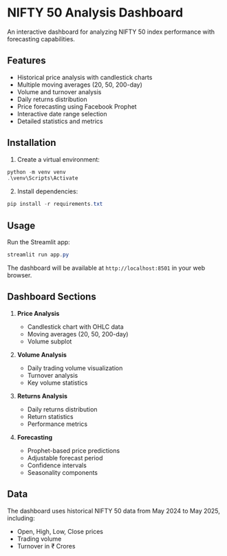 # NIFTY 50 Analysis Dashboard

An interactive dashboard for analyzing NIFTY 50 index performance with forecasting capabilities.

## Features

- Historical price analysis with candlestick charts
- Multiple moving averages (20, 50, 200-day)
- Volume and turnover analysis
- Daily returns distribution
- Price forecasting using Facebook Prophet
- Interactive date range selection
- Detailed statistics and metrics

## Installation

1. Create a virtual environment:
```powershell
python -m venv venv
.\venv\Scripts\Activate
```

2. Install dependencies:
```powershell
pip install -r requirements.txt
```

## Usage

Run the Streamlit app:
```powershell
streamlit run app.py
```

The dashboard will be available at `http://localhost:8501` in your web browser.

## Dashboard Sections

1. **Price Analysis**
   - Candlestick chart with OHLC data
   - Moving averages (20, 50, 200-day)
   - Volume subplot

2. **Volume Analysis**
   - Daily trading volume visualization
   - Turnover analysis
   - Key volume statistics

3. **Returns Analysis**
   - Daily returns distribution
   - Return statistics
   - Performance metrics

4. **Forecasting**
   - Prophet-based price predictions
   - Adjustable forecast period
   - Confidence intervals
   - Seasonality components

## Data

The dashboard uses historical NIFTY 50 data from May 2024 to May 2025, including:
- Open, High, Low, Close prices
- Trading volume
- Turnover in ₹ Crores

